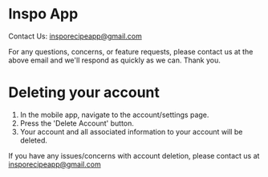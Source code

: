 # Inspo App
Contact Us: insporecipeapp@gmail.com

For any questions, concerns, or feature requests, please contact us at the above email and we'll respond as quickly as we can. Thank you.

# Deleting your account
1. In the mobile app, navigate to the account/settings page.
2. Press the 'Delete Account' button.
3. Your account and all associated information to your account will be deleted.

If you have any issues/concerns with account deletion, please contact us at insporecipeapp@gmail.com
